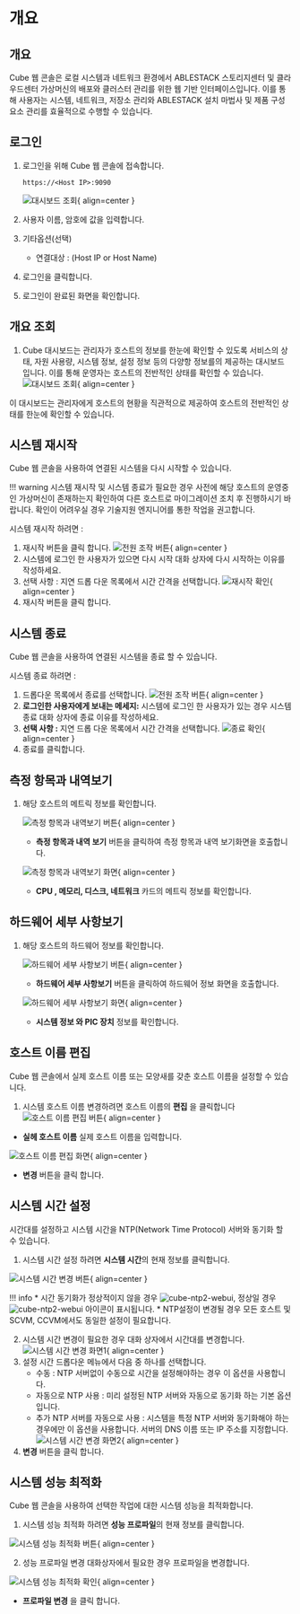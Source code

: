 # 개요

## 개요
Cube 웹 콘솔은 로컬 시스템과 네트워크 환경에서 ABLESTACK 스토리지센터 및 클라우드센터 가상머신의 배포와 클러스터 관리를 위한 웹 기반 인터페이스입니다. 이를 통해 사용자는 시스템, 네트워크, 저장소 관리와 ABLESTACK 설치 마법사 및 제품 구성 요소 관리를 효율적으로 수행할 수 있습니다.


## 로그인

1. 로그인을 위해 Cube 웹 콘솔에 접속합니다.
    ```
    https://<Host IP>:9090
    ```

    ![대시보드 조회](../../assets/images/admin-guide/cube/outline/login.png){ align=center }

2. 사용자 이름, 암호에 값을 입력합니다.
3. 기타옵션(선택)
    * 연결대상 : (Host IP or Host Name)
4. 로그인을 클릭합니다.
5. 로그인이 완료된 화면을 확인합니다.

## 개요 조회

1. Cube 대시보드는 관리자가 호스트의 정보를 한눈에 확인할 수 있도록 서비스의 상태, 자원 사용량, 시스템 정보, 설정 정보 등의 다양항 정보를의 제공하는 대시보드입니다. 이를 통해 운영자는 호스트의 전반적인 상태를 확인할 수 있습니다.
    ![대시보드 조회](../../assets/images/admin-guide/cube/outline/outline.png){ align=center }

이 대시보드는 관리자에게 호스트의 현황을 직관적으로 제공하여 호스트의 전반적인 상태를 한눈에 확인할 수 있습니다.

## 시스템 재시작

Cube 웹 콘솔을 사용하여 연결된 시스템을 다시 시작할 수 있습니다.

!!! warning
    시스템 재시작 및 시스템 종료가 필요한 경우 사전에 해당 호스트의 운영중인 가상머신이 존재하는지 확인하여 다른 호스트로 마이그레이션 조치 후 진행하시기 바랍니다.
    확인이 어려우실 경우 기술지원 엔지니어를 통한 작업을 권고합니다.

시스템 재시작 하려면 :

1. 재시작 버튼을 클릭 합니다.
![전원 조작 버튼](../../assets/images/admin-guide/cube/outline/power-controll.png){ align=center }
2. 시스템에 로그인 한 사용자가 있으면 다시 시작 대화 상자에 다시 시작하는 이유를 작성하세요.
3. 선택 사항 : 지연 드롭 다운 목록에서 시간 간격을 선택합니다.
![재시작 확인](../../assets/images/admin-guide/cube/outline/reboot.png){ align=center }
4. 재시작 버튼을 클릭 합니다.


## 시스템 종료

Cube 웹 콘솔을 사용하여 연결된 시스템을 종료 할 수 있습니다.

시스템 종료 하려면 :

1. 드롭다운 목록에서 종료를 선택합니다.
![전원 조작 버튼](../../assets/images/admin-guide/cube/outline/power-controll.png){ align=center }
2. **로그인한 사용자에게 보내는 메세지:** 시스템에 로그인 한 사용자가 있는 경우 시스템 종료 대화 상자에 종료 이유를 작성하세요.
3. **선택 사항 :** 지연 드롭 다운 목록에서 시간 간격을 선택합니다.
![종료 확인](../../assets/images/admin-guide/cube/outline/poweroff.png){ align=center }
4. 종료를 클릭합니다.


## 측정 항목과 내역보기

1. 해당 호스트의 메트릭 정보를 확인합니다.

    ![측정 항목과 내역보기 버튼](../../assets/images/admin-guide/cube/outline/metric-btn.png){ align=center }

    * **측정 항목과 내역 보기** 버튼을 클릭하여 측정 항목과 내역 보기화면을 호출합니다.

    ![측정 항목과 내역보기 화면](../../assets/images/admin-guide/cube/outline/metric-view.png){ align=center }

    * **CPU , 메모리, 디스크, 네트워크** 카드의 메트릭 정보를 확인합니다.

## 하드웨어 세부 사항보기

1. 해당 호스트의 하드웨어 정보를 확인합니다.

    ![하드웨어 세부 사항보기 버튼](../../assets/images/admin-guide/cube/outline/hardware-info-btn.png){ align=center }

    * **하드웨어 세부 사항보기** 버튼을 클릭하여 하드웨어 정보 화면을 호출합니다.

    ![하드웨어 세부 사항보기 화면](../../assets/images/admin-guide/cube/outline/hardware-info-view.png){ align=center }

    * **시스템 정보 와 PIC 장치** 정보를 확인합니다.

## 호스트 이름 편집

Cube 웹 콘솔에서 실제 호스트 이름 또는 모양새를 갖춘 호스트 이름을 설정할 수 있습니다.

1. 시스템 호스트 이름 변경하려면 호스트 이름의 **편집** 을 클릭합니다
![호스트 이름 편집 버튼](../../assets/images/admin-guide/cube/outline/hotname-setting-btn.png){ align=center }
* **실헤 호스트 이름** 실제 호스트 이름을 입력합니다.

![호스트 이름 편집 화면](../../assets/images/admin-guide/cube/outline/hotname-setting.png){ align=center }
* **변경** 버튼을 클릭 합니다.

## 시스템 시간 설정

시간대를 설정하고 시스템 시간을 NTP(Network Time Protocol) 서버와 동기화 할 수 있습니다.

1. 시스템 시간 설정 하려면 **시스템 시간**의 현재 정보를 클릭합니다.

![시스템 시간 변경 버튼](../../assets/images/admin-guide/cube/outline/ntp-setting-btn.png){ align=center }

!!! info
    * 시간 동기화가 정상적이지 않을 경우 ![cube-ntp2-webui](../../assets/images/admin-guide/cube/outline/cube_ntp4_webUI.png), 정상일 경우 ![cube-ntp2-webui](../../assets/images/admin-guide/cube/outline/cube_ntp5_webUI.png) 아이콘이 표시됩니다.
    * NTP설정이 변경될 경우 모든 호스트 및 SCVM, CCVM에서도 동일한 설정이 필요합니다.

2. 시스템 시간 변경이 필요한 경우 대화 상자에서 시간대를 변경합니다.
![시스템 시간 변경 화면1](../../assets/images/admin-guide/cube/outline/ntp-setting1.png){ align=center }
3. 설정 시간 드롭다운 메뉴에서 다음 중 하나를 선택합니다.
    * 수동 : NTP 서버없이 수동으로 시간을 설정해야하는 경우 이 옵션을 사용합니다.
    * 자동으로 NTP 사용 : 미리 설정된 NTP 서버와 자동으로 동기화 하는 기본 옵션입니다.
    * 추가 NTP 서버를 자동으로 사용 : 시스템을 특정 NTP 서버와 동기화해야 하는 경우에만 이 옵션을 사용합니다. 서버의 DNS 이름 또는 IP 주소를 지정합니다.
![시스템 시간 변경 화면2](../../assets/images/admin-guide/cube/outline/ntp-setting2.png){ align=center }
4. **변경** 버튼을 클릭 합니다.

## 시스템 성능 최적화

Cube 웹 콘솔을 사용하여 선택한 작업에 대한 시스템 성능을 최적화합니다.

1. 시스템 성능 최적화 하려면 **성능 프로파일**의 현재 정보를 클릭합니다.

![시스템 성능 최적화 버튼](../../assets/images/admin-guide/cube/outline/performance-profile-btn.png){ align=center }

2. 성능 프로파일 변경 대화상자에서 필요한 경우 프로파일을 변경합니다.

![시스템 성능 최적화 확인](../../assets/images/admin-guide/cube/outline/performance-profile.png){ align=center }

* **프로파일 변경** 을 클릭 합니다.
